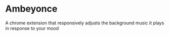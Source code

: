 # Ambeyonce
A chrome extension that responsively adjusts the background music it plays in response to your mood
